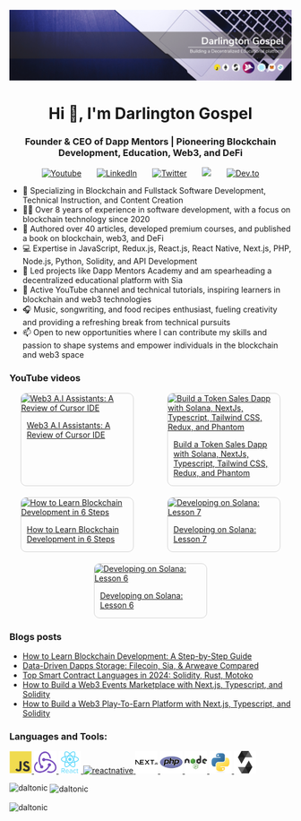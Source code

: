 ![Banner](./images/0.png)

<h1 align="center">Hi 👋, I'm Darlington Gospel</h1>
<h3 align="center">Founder & CEO of Dapp Mentors | Pioneering Blockchain Development, Education, Web3, and DeFi</h3>

<!-- Social icons section -->
<p align="center">
  <a href="https://youtube.com/@dappmentors"><img width="32px" alt="Youtube" title="Youtube" src="https://i.imgur.com/qiXu7b2.png"/></a>
  &#8287;&#8287;&#8287;&#8287;&#8287;
  <a href="https://linkedin.com/in/darlington-gospel"><img width="32px" alt="LinkedIn" title="LinkedIn" src="https://i.imgur.com/yRpa1dQ.png"/></a>
  &#8287;&#8287;&#8287;&#8287;&#8287;
  <a href="https://twitter.com/iDaltonic"><img width="32px" alt="Twitter" title="Twitter" src="https://i.imgur.com/AixJgnm.png"/></a>
  &#8287;&#8287;&#8287;&#8287;&#8287;
  <a href="https://discord.gg/PgFDUVT6n9" alt="Discord" title="Dapp Mentors Discord Server"><img width="32px" src="https://i.imgur.com/OViZO8J.png"/></a>
  &#8287;&#8287;&#8287;&#8287;&#8287;
  <a href="https://dev.to/daltonic"><img width="32px" alt="Dev.to" title="Daltonic" src="https://i.imgur.com/mVm29vK.png"></a>
</p>

- 🌱 Specializing in Blockchain and Fullstack Software Development, Technical Instruction, and Content Creation
- 👨‍💻 Over 8 years of experience in software development, with a focus on blockchain technology since 2020
- 📝 Authored over 40 articles, developed premium courses, and published a book on blockchain, web3, and DeFi
- 💻 Expertise in JavaScript, Redux.js, React.js, React Native, Next.js, PHP, Node.js, Python, Solidity, and API Development
- 🚀 Led projects like Dapp Mentors Academy and am spearheading a decentralized educational platform with Sia
- 🎥 Active YouTube channel and technical tutorials, inspiring learners in blockchain and web3 technologies
- 🎧 Music, songwriting, and food recipes enthusiast, fueling creativity and providing a refreshing break from technical pursuits
- 📫 Open to new opportunities where I can contribute my skills and passion to shape systems and empower individuals in the blockchain and web3 space

### YouTube videos
<!-- YOUTUBE:START -->

<div class="video-grid" style="display: flex; justify-content: space-around; flex-wrap: wrap; gap: 20px;"><div class="video-card" style="width: 200px; border: 1px solid lightgray; border-radius: 10px; overflow: hidden;"><a href="https://www.youtube.com/watch?v=flC4j5KLqXc"><img src="https://img.youtube.com/vi/flC4j5KLqXc/0.jpg" alt="Web3 A.I Assistants: A Review of Cursor IDE" width="200"/><p style="word-wrap: break-word; max-width: 100%; padding: 0 10px;">Web3 A.I Assistants: A Review of Cursor IDE</p></a></div>
<div class="video-card" style="width: 200px; border: 1px solid lightgray; border-radius: 10px; overflow: hidden;"><a href="https://www.youtube.com/watch?v=uaYjhKs9aXQ"><img src="https://img.youtube.com/vi/uaYjhKs9aXQ/0.jpg" alt="Build a Token Sales Dapp with Solana, NextJs, Typescript, Tailwind CSS, Redux, and Phantom" width="200"/><p style="word-wrap: break-word; max-width: 100%; padding: 0 10px;">Build a Token Sales Dapp with Solana, NextJs, Typescript, Tailwind CSS, Redux, and Phantom</p></a></div>
<div class="video-card" style="width: 200px; border: 1px solid lightgray; border-radius: 10px; overflow: hidden;"><a href="https://www.youtube.com/watch?v=8pbVzcrnrxM"><img src="https://img.youtube.com/vi/8pbVzcrnrxM/0.jpg" alt="How to Learn Blockchain Development in 6 Steps" width="200"/><p style="word-wrap: break-word; max-width: 100%; padding: 0 10px;">How to Learn Blockchain Development in 6 Steps</p></a></div>
<div class="video-card" style="width: 200px; border: 1px solid lightgray; border-radius: 10px; overflow: hidden;"><a href="https://www.youtube.com/watch?v=4DsdjuU9Tqo"><img src="https://img.youtube.com/vi/4DsdjuU9Tqo/0.jpg" alt="Developing on Solana: Lesson 7" width="200"/><p style="word-wrap: break-word; max-width: 100%; padding: 0 10px;">Developing on Solana: Lesson 7</p></a></div>
<div class="video-card" style="width: 200px; border: 1px solid lightgray; border-radius: 10px; overflow: hidden;"><a href="https://www.youtube.com/watch?v=rLZo6X4AI1A"><img src="https://img.youtube.com/vi/rLZo6X4AI1A/0.jpg" alt="Developing on Solana: Lesson 6" width="200"/><p style="word-wrap: break-word; max-width: 100%; padding: 0 10px;">Developing on Solana: Lesson 6</p></a></div></div>
<!-- YOUTUBE:END -->

### Blogs posts
<!-- BLOG-POST-LIST:START -->
- [How to Learn Blockchain Development: A Step-by-Step Guide](https://dev.to/daltonic/how-to-learn-blockchain-development-a-step-by-step-guide-30ek)
- [Data-Driven Dapps Storage: Filecoin, Sia, &amp; Arweave Compared](https://dev.to/daltonic/data-driven-dapps-storage-filecoin-sia-arweave-compared-g78)
- [Top Smart Contract Languages in 2024: Solidity, Rust, Motoko](https://dev.to/daltonic/top-smart-contract-languages-in-2024-solidity-rust-motoko-1i87)
- [How to Build a Web3 Events Marketplace with Next.js, Typescript, and Solidity](https://dev.to/daltonic/how-to-build-a-web3-events-marketplace-with-nextjs-typescript-and-solidity-498h)
- [How to Build a Web3 Play-To-Earn Platform with Next.js, Typescript, and Solidity](https://dev.to/daltonic/how-to-build-a-web3-play-to-earn-platform-with-nextjs-typescript-and-solidity-3l5k)
<!-- BLOG-POST-LIST:END -->

<h3 align="left">Languages and Tools:</h3>
<p align="left">
 <a href="https://developer.mozilla.org/en-US/docs/Web/JavaScript" target="_blank" rel="noreferrer"> <img src="https://raw.githubusercontent.com/devicons/devicon/master/icons/javascript/javascript-original.svg" alt="javascript" width="40" height="40"/> </a>
 <a href="https://redux.js.org/" target="_blank" rel="noreferrer"> <img src="https://raw.githubusercontent.com/devicons/devicon/master/icons/redux/redux-original.svg" alt="redux" width="40" height="40"/> </a>
 <a href="https://reactjs.org/" target="_blank" rel="noreferrer"> <img src="https://raw.githubusercontent.com/devicons/devicon/master/icons/react/react-original-wordmark.svg" alt="react" width="40" height="40"/> </a>
 <a href="https://reactnative.dev/" target="_blank" rel="noreferrer"> <img src="https://reactnative.dev/img/header_logo.svg" alt="reactnative" width="40" height="40"/> </a>
 <a href="https://nextjs.org/" target="_blank" rel="noreferrer"> <img src="https://raw.githubusercontent.com/devicons/devicon/master/icons/nextjs/nextjs-original-wordmark.svg" alt="nextjs" width="40" height="40"/> </a>
 <a href="https://www.php.net" target="_blank" rel="noreferrer"> <img src="https://raw.githubusercontent.com/devicons/devicon/master/icons/php/php-original.svg" alt="php" width="40" height="40"/> </a>
 <a href="https://nodejs.org" target="_blank" rel="noreferrer"> <img src="https://raw.githubusercontent.com/devicons/devicon/master/icons/nodejs/nodejs-original-wordmark.svg" alt="nodejs" width="40" height="40"/> </a>
 <a href="https://www.python.org/" target="_blank" rel="noreferrer"> <img src="https://raw.githubusercontent.com/devicons/devicon/master/icons/python/python-original.svg" alt="python" width="40" height="40"/> </a>
 <a href="https://solidity.readthedocs.io/" target="_blank" rel="noreferrer"> <img src="https://raw.githubusercontent.com/devicons/devicon/master/icons/solidity/solidity-original.svg" alt="solidity" width="40" height="40"/> </a>
</p>

<p><img align="left" src="https://github-readme-stats.vercel.app/api/top-langs?username=daltonic&show_icons=true&locale=en&layout=compact" alt="daltonic" /></p>

<p>&nbsp;<img align="center" src="https://github-readme-stats.vercel.app/api?username=daltonic&show_icons=true&locale=en" alt="daltonic" /></p>

<p><img align="center" src="https://github-readme-streak-stats.herokuapp.com/?user=daltonic&" alt="daltonic" /></p>
